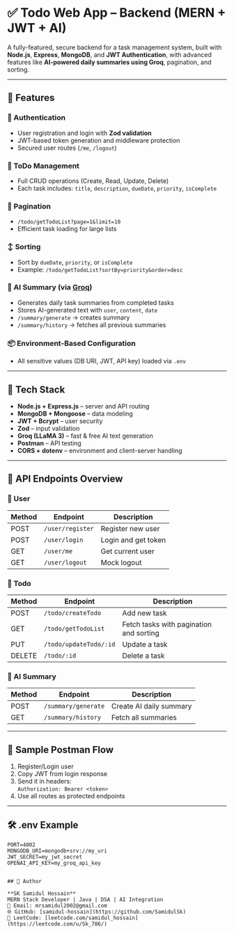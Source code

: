 # ✅ Todo Web App – Backend (MERN + JWT + AI)

A fully-featured, secure backend for a task management system, built with **Node.js**, **Express**, **MongoDB**, and **JWT Authentication**, with advanced features like **AI-powered daily summaries using Groq**, pagination, and sorting.

---

## 🚀 Features

### 🔐 Authentication
- User registration and login with **Zod validation**
- JWT-based token generation and middleware protection
- Secured user routes (`/me`, `/logout`)

### 📝 ToDo Management
- Full CRUD operations (Create, Read, Update, Delete)
- Each task includes: `title`, `description`, `dueDate`, `priority`, `isComplete`

### 📄 Pagination
- `/todo/getTodoList?page=1&limit=10`
- Efficient task loading for large lists

### ↕️ Sorting
- Sort by `dueDate`, `priority`, or `isComplete`
- Example: `/todo/getTodoList?sortBy=priority&order=desc`

### 🤖 AI Summary (via [Groq](https://groq.com))
- Generates daily task summaries from completed tasks
- Stores AI-generated text with `user`, `content`, `date`
- `/summary/generate` → creates summary
- `/summary/history` → fetches all previous summaries

### 📦 Environment-Based Configuration
- All sensitive values (DB URI, JWT, API key) loaded via `.env`

---

## 📁 Tech Stack

- **Node.js + Express.js** – server and API routing
- **MongoDB + Mongoose** – data modeling
- **JWT + Bcrypt** – user security
- **Zod** – input validation
- **Groq (LLaMA 3)** – fast & free AI text generation
- **Postman** – API testing
- **CORS + dotenv** – environment and client-server handling

---

## 🔐 API Endpoints Overview

### 👤 User

| Method | Endpoint        | Description        |
|--------|------------------|--------------------|
| POST   | `/user/register` | Register new user  |
| POST   | `/user/login`    | Login and get token|
| GET    | `/user/me`       | Get current user   |
| GET    | `/user/logout`   | Mock logout        |

### 📝 Todo

| Method | Endpoint               | Description           |
|--------|------------------------|-----------------------|
| POST   | `/todo/createTodo`     | Add new task          |
| GET    | `/todo/getTodoList`    | Fetch tasks with pagination and sorting |
| PUT    | `/todo/updateTodo/:id` | Update a task         |
| DELETE | `/todo/:id`            | Delete a task         |

### 🤖 AI Summary

| Method | Endpoint            | Description               |
|--------|---------------------|---------------------------|
| POST   | `/summary/generate` | Create AI daily summary   |
| GET    | `/summary/history`  | Fetch all summaries       |

---

## 🧪 Sample Postman Flow

1. Register/Login user
2. Copy JWT from login response
3. Send it in headers:  
   `Authorization: Bearer <token>`
4. Use all routes as protected endpoints

---

## 🛠️ .env Example

```env
PORT=4002
MONGODB_URI=mongodb+srv://my_uri
JWT_SECRET=my_jwt_secret
OPENAI_API_KEY=my_groq_api_key


## 🧠 Author

**SK Samidul Hossain**  
MERN Stack Developer | Java | DSA | AI Integration  
📧 Email: mrsamidul2002@gmail.com  
🌐 GitHub: [samidul-hossain](https://github.com/SamidulSk)  
📘 LeetCode: [leetcode.com/samidul_hossain](https://leetcode.com/u/Sk_786/)
